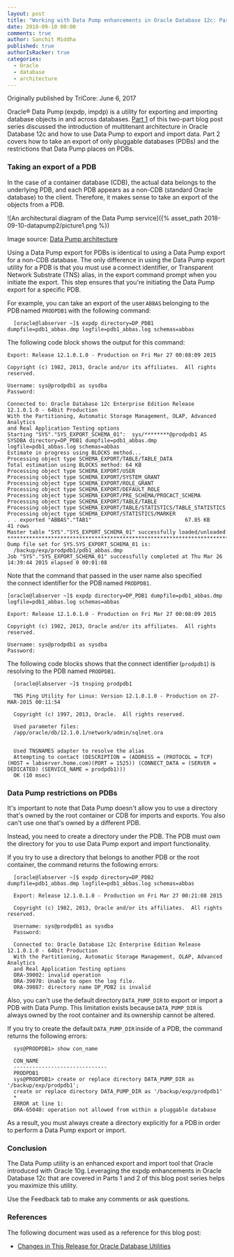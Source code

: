 ```yaml
---
layout: post
title: "Working with Data Pump enhancements in Oracle Database 12c: Part 2"
date: 2018-09-10 00:00
comments: true
author: Sanchit Middha
published: true
authorIsRacker: true
categories:
  - Oracle
  - database
  - architecture
---
```


Originally published by TriCore: June 6, 2017

Oracle&reg; Data Pump (expdp, impdp) is a utility for exporting and importing
database objects in and across databases. [Part
1](https://developer.rackspace.com/blog/datapump1/) of this two-part blog post
series discussed the introduction of multitenant architecture in Oracle
Database 12c and how to use Data Pump to export and import data. Part 2 covers
how to take an export of only pluggable databases (PDBs) and the restrictions
that Data Pump places on PDBs.

<!-- more -->

### Taking an export of a PDB

In the case of a container database (CDB), the actual data belongs to the
underlying PDB, and each PDB appears as a non-CDB (standard Oracle database)
to the client. Therefore, it makes sense to take an export of the objects
from a PDB.

![An architectural diagram of the Data Pump
service]({% asset_path 2018-09-10-datapump2/picture1.png %})

Image source: [Data Pump
architecture](https://www.packtpub.com/mapt/book/big_data_and_business_intelligence/9781847196286/1/ch01lvl1sec02/data-pump-architecture)

Using a Data Pump export for PDBs is identical to using a Data Pump export for
a non-CDB database. The only difference in using the Data Pump export utility
for a PDB is that you must use a connect identifier, or Transparent Network
Substrate (TNS) alias, in the export command prompt when you initiate the
export. This step ensures that you're initiating the Data Pump export for a
specific PDB.

For example, you can take an export of the user `ABBAS` belonging to the
PDB named `PRODPDB1` with the following command:

      [oracle@labserver ~]$ expdp directory=DP_PDB1 dumpfile=pdb1_abbas.dmp logfile=pdb1_abbas.log schemas=abbas

The following code block shows the output for this command:

```
Export: Release 12.1.0.1.0 - Production on Fri Mar 27 00:08:09 2015

Copyright (c) 1982, 2013, Oracle and/or its affiliates.  All rights reserved.

Username: sys@prodpdb1 as sysdba
Password:

Connected to: Oracle Database 12c Enterprise Edition Release 12.1.0.1.0 - 64bit Production
With the Partitioning, Automatic Storage Management, OLAP, Advanced Analytics
and Real Application Testing options
Starting "SYS"."SYS_EXPORT_SCHEMA_01":  sys/********@prodpdb1 AS SYSDBA directory=DP_PDB1 dumpfile=pdb1_abbas.dmp logfile=pdb1_abbas.log schemas=abbas
Estimate in progress using BLOCKS method...
Processing object type SCHEMA_EXPORT/TABLE/TABLE_DATA
Total estimation using BLOCKS method: 64 KB
Processing object type SCHEMA_EXPORT/USER
Processing object type SCHEMA_EXPORT/SYSTEM_GRANT
Processing object type SCHEMA_EXPORT/ROLE_GRANT
Processing object type SCHEMA_EXPORT/DEFAULT_ROLE
Processing object type SCHEMA_EXPORT/PRE_SCHEMA/PROCACT_SCHEMA
Processing object type SCHEMA_EXPORT/TABLE/TABLE
Processing object type SCHEMA_EXPORT/TABLE/STATISTICS/TABLE_STATISTICS
Processing object type SCHEMA_EXPORT/STATISTICS/MARKER
. . exported "ABBAS"."TAB1"                              67.85 KB      41 rows
Master table "SYS"."SYS_EXPORT_SCHEMA_01" successfully loaded/unloaded
******************************************************************************
Dump file set for SYS.SYS_EXPORT_SCHEMA_01 is:
  /backup/exp/prodpdb1/pdb1_abbas.dmp
Job "SYS"."SYS_EXPORT_SCHEMA_01" successfully completed at Thu Mar 26 14:39:44 2015 elapsed 0 00:01:08
```

Note that the command that passed in the user name also specified the connect identifier for the PDB named `PRODPDB1`.

```
[oracle@labserver ~]$ expdp directory=DP_PDB1 dumpfile=pdb1_abbas.dmp logfile=pdb1_abbas.log schemas=abbas

Export: Release 12.1.0.1.0 - Production on Fri Mar 27 00:08:09 2015

Copyright (c) 1982, 2013, Oracle and/or its affiliates.  All rights reserved.

Username: sys@prodpdb1 as sysdba
Password:
```

The following code blocks shows that the connect identifier (`prodpdb1`) is
resolving to the PDB named `PRODPDB1`.

      [oracle@labserver ~]$ tnsping prodpdb1

      TNS Ping Utility for Linux: Version 12.1.0.1.0 - Production on 27-MAR-2015 00:11:54

      Copyright (c) 1997, 2013, Oracle.  All rights reserved.

      Used parameter files:
      /app/oracle/db/12.1.0.1/network/admin/sqlnet.ora


      Used TNSNAMES adapter to resolve the alias
      Attempting to contact (DESCRIPTION = (ADDRESS = (PROTOCOL = TCP)(HOST = labserver.home.com)(PORT = 1525)) (CONNECT_DATA = (SERVER = DEDICATED) (SERVICE_NAME = prodpdb1)))
      OK (10 msec)

### Data Pump restrictions on PDBs

It's important to note that Data Pump doesn't allow you to use a directory
that's owned by the root container or CDB for imports and exports. You also
can't use one that's owned by a different PDB.

Instead, you need to create a directory under the PDB. The PDB must own the
directory for you to use Data Pump export and import functionality.

If you try to use a directory that belongs to another PDB or the root
container, the command returns the following errors:

      [oracle@labserver ~]$ expdp directory=DP_PDB2 dumpfile=pdb1_abbas.dmp logfile=pdb1_abbas.log schemas=abbas

      Export: Release 12.1.0.1.0 - Production on Fri Mar 27 00:21:08 2015

      Copyright (c) 1982, 2013, Oracle and/or its affiliates.  All rights reserved.

      Username: sys@prodpdb1 as sysdba
      Password:

      Connected to: Oracle Database 12c Enterprise Edition Release 12.1.0.1.0 - 64bit Production
      With the Partitioning, Automatic Storage Management, OLAP, Advanced Analytics
      and Real Application Testing options
      ORA-39002: invalid operation
      ORA-39070: Unable to open the log file.
      ORA-39087: directory name DP_PDB2 is invalid

Also, you can't use the default directory `DATA_PUMP_DIR` to export or import a
PDB with Data Pump. This limitation exists because `DATA_PUMP_DIR` is
always owned by the root container and its ownership cannot be altered.

If you try to create the default `DATA_PUMP_DIR` inside of a PDB, the command
returns the following errors:

      sys@PRODPDB1> show con_name

      CON_NAME
      ------------------------------
      PRODPDB1
      sys@PRODPDB1> create or replace directory DATA_PUMP_DIR as '/backup/exp/prodpdb1';
      create or replace directory DATA_PUMP_DIR as '/backup/exp/prodpdb1'
      *
      ERROR at line 1:
      ORA-65040: operation not allowed from within a pluggable database

As a result, you must always create a directory explicitly for a PDB in order
to perform a Data Pump export or import.

### Conclusion

The Data Pump utility is an enhanced export and import tool that Oracle
introduced with Oracle 10g. Leveraging the expdp enhancements in Oracle
Database 12c that are covered in Parts 1 and 2 of this blog post series
helps you maximize this utility.

Use the Feedback tab to make any comments or ask questions.

### References

The following document was used as a reference for this blog post:

- [Changes in This Release for Oracle Database
  Utilities](https://docs.oracle.com/database/121/SUTIL/GUID-F4EE2A42-3986-4597-9088-A506173ABABF.htm#SUTIL4298)
